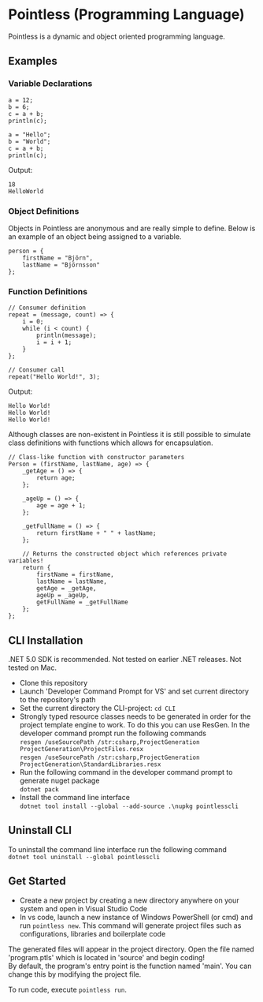 # Pointless (Programming Language)
Pointless is a dynamic and object oriented programming language.

## Examples
### Variable Declarations
```
a = 12;
b = 6;
c = a + b;
println(c);

a = "Hello";
b = "World";
c = a + b;
println(c);
```

Output:
```
18
HelloWorld
```

### Object Definitions
Objects in Pointless are anonymous and are really simple to define. Below is an example of an object being assigned to a variable.
```
person = {
    firstName = "Björn",
    lastName = "Björnsson"
};
```

### Function Definitions
```
// Consumer definition
repeat = (message, count) => {
    i = 0;
    while (i < count) {
        println(message);
        i = i + 1;
    }
};

// Consumer call
repeat("Hello World!", 3);
```

Output:
```
Hello World!
Hello World!
Hello World!
```

Although classes are non-existent in Pointless it is still possible to simulate class definitions with functions which allows for encapsulation.
```
// Class-like function with constructor parameters
Person = (firstName, lastName, age) => {
    _getAge = () => {
        return age;
    };

    _ageUp = () => {
        age = age + 1;
    };

    _getFullName = () => {
        return firstName + " " + lastName;
    };

    // Returns the constructed object which references private variables!
    return {
        firstName = firstName,
        lastName = lastName,
        getAge = _getAge,
        ageUp = _ageUp,
        getFullName = _getFullName
    };
};
```

## CLI Installation
.NET 5.0 SDK is recommended. Not tested on earlier .NET releases. Not tested on Mac.

- Clone this repository
- Launch 'Developer Command Prompt for VS' and set current directory to the repository's path
- Set the current directory the CLI-project: `cd CLI`
- Strongly typed resource classes needs to be generated in order for the project template engine to work. To do this you can use ResGen. In the developer command prompt run the following commands \
`resgen /useSourcePath /str:csharp,ProjectGeneration ProjectGeneration\ProjectFiles.resx` \
`resgen /useSourcePath /str:csharp,ProjectGeneration ProjectGeneration\StandardLibraries.resx`
- Run the following command in the developer command prompt to generate nuget package \
`dotnet pack`
- Install the command line interface \
`dotnet tool install --global --add-source .\nupkg pointlesscli`

## Uninstall CLI
To uninstall the command line interface run the following command \
`dotnet tool uninstall --global pointlesscli`


## Get Started
- Create a new project by creating a new directory anywhere on your system and open in Visual Studio Code
- In vs code, launch a new instance of Windows PowerShell (or cmd) and run `pointless new`. This command will generate project files such as configurations, libraries and boilerplate code

The generated files will appear in the project directory.
Open the file named 'program.ptls' which is located in 'source' and begin coding! \
By default, the program's entry point is the function named 'main'. You can change this by modifying the project file.

To run code, execute `pointless run`.